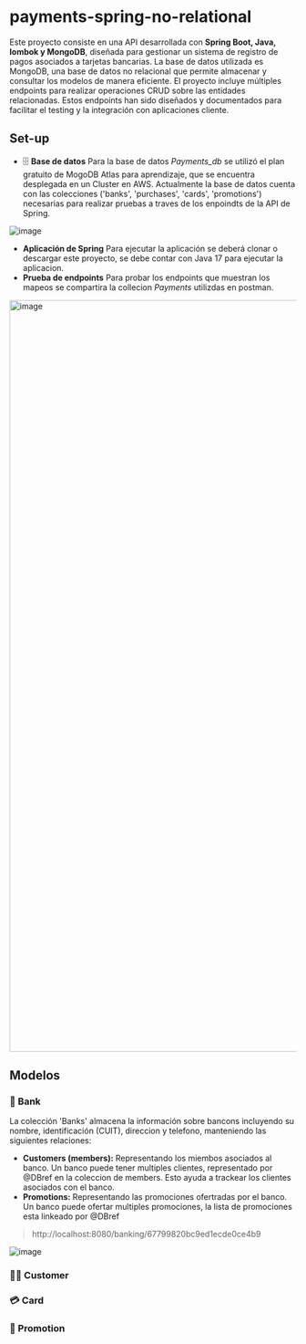 # payments-spring-no-relational

Este proyecto consiste en una API desarrollada con **Spring Boot, Java, lombok y MongoDB**, diseñada para gestionar un sistema de registro de pagos asociados a tarjetas bancarias. La base de datos utilizada es MongoDB, una base de datos no relacional que permite almacenar y consultar los modelos de manera eficiente.
El proyecto incluye múltiples endpoints para realizar operaciones CRUD sobre las entidades relacionadas. Estos endpoints han sido diseñados y documentados para facilitar el testing y la integración con aplicaciones cliente.

## Set-up
  * 🗄️ **Base de datos** Para la base de datos *Payments_db* se utilizó el plan gratuito de MogoDB Atlas para aprendizaje, que se encuentra desplegada en un Cluster en AWS. Actualmente la base de datos cuenta con las colecciones ('banks', 'purchases', 'cards', 'promotions') necesarias para realizar pruebas a traves de los enpoindts de la API de Spring.

![image](https://github.com/user-attachments/assets/7c01866d-dcae-4286-98f9-c33eb6ee3396)

* **Aplicación de Spring** Para ejecutar la aplicación se deberá clonar o descargar este proyecto, se debe contar con Java 17 para ejecutar la aplicacion.
* **Prueba de endpoints** Para probar los endpoints que muestran los mapeos se compartira la collecion *Payments* utilizdas en postman.

<img width="1318" alt="image" src="https://github.com/user-attachments/assets/b5097fbb-e562-4bd8-96e9-83f41d13b41f" />

## Modelos
### 🏦 Bank
La colección 'Banks' almacena la información sobre bancons incluyendo su nombre, identificación  (CUIT), direccion y telefono, manteniendo las siguientes relaciones:
  * **Customers (members):** Representando los miembos asociados al banco. Un banco puede tener multiples clientes, representado por @DBref en la coleccion de members. Esto ayuda a trackear los clientes asociados con el banco.
  * **Promotions:** Representando las promociones ofertradas por el banco. Un banco puede ofertar multiples promociones, la lista de promociones esta linkeado por @DBref

  > http://localhost:8080/banking/67799820bc9ed1ecde0ce4b9

![image](https://github.com/user-attachments/assets/ec66b040-d940-430c-b9ef-339390425a98)


### 🙆‍♀️ Customer

### 💳 Card

### 💸 Promotion

